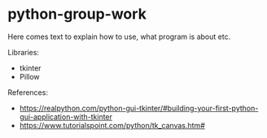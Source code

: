 # python-group-work

Here comes text to explain how to use, what program is about etc.

Libraries:
* tkinter
* Pillow

References:
* https://realpython.com/python-gui-tkinter/#building-your-first-python-gui-application-with-tkinter
* https://www.tutorialspoint.com/python/tk_canvas.htm#

